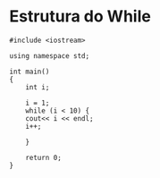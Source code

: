 # Estrutura do While

```
#include <iostream>

using namespace std;

int main()
{
    int i;
    
    i = 1;
    while (i < 10) {
    cout<< i << endl;    
    i++;

    }
    
    return 0;
}
```

